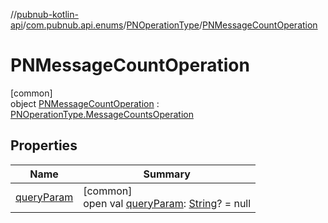 //[pubnub-kotlin-api](../../../../index.md)/[com.pubnub.api.enums](../../index.md)/[PNOperationType](../index.md)/[PNMessageCountOperation](index.md)

# PNMessageCountOperation

[common]\
object [PNMessageCountOperation](index.md) : [PNOperationType.MessageCountsOperation](../-message-counts-operation/index.md)

## Properties

| Name | Summary |
|---|---|
| [queryParam](../query-param.md) | [common]<br>open val [queryParam](../query-param.md): [String](https://kotlinlang.org/api/latest/jvm/stdlib/kotlin/-string/index.html)? = null |

